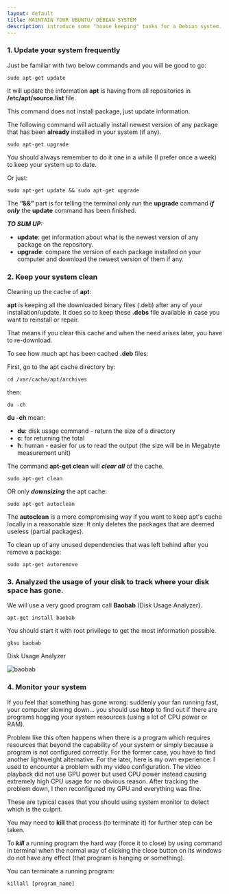 ```yaml
---
layout: default
title: MAINTAIN YOUR UBUNTU/ DEBIAN SYSTEM
description: introduce some "house keeping" tasks for a Debian system.
---
```


### 1. Update your system frequently

Just be familiar with two below commands and you will be good to go:
```
sudo apt-get update
```
It will update the information **apt** is having from all repositories in **/etc/apt/source.list** file.

This command does not install package, just update information.

The following command will actually install newest version of any package that has been **already** installed in your system (if any).
```
sudo apt-get upgrade
```
You should always remember to do it one in a while (I prefer once a week) to keep your system up to date.

Or just:
```
sudo apt-get update && sudo apt-get upgrade
```
The **“&&”** part is for telling the terminal only run the **upgrade** command ***if only*** the **update** command has been finished.

_**_TO SUM UP:_**_

  *  **update**: get information about what is the newest version of any package on the repository.
  *  **upgrade**: compare the version of each package installed on your computer and download the newest version of them if any.

### 2. Keep your system clean

Cleaning up the cache of **apt**:

**apt** is keeping all the downloaded binary files (.deb) after any of your installation/update. It does so to keep these **.debs** file available in case you want to reinstall or repair.

That means if you clear this cache and when the need arises later, you have to re-download.

To see how much apt has been cached **.deb** files:

First, go to the apt cache directory by:
```
cd /var/cache/apt/archives
```
then:
```
du -ch
```
**du -ch** mean:

 * **du**: disk usage command - return the size of a directory
 * **c**: for returning the total
 * **h**: human - easier for us to read the output (the size will be in Megabyte measurement unit)

The command **apt-get clean** will ***clear all*** of the cache.
```
sudo apt-get clean
```

OR only ***downsizing*** the apt cache:
```
sudo apt-get autoclean
```

The **autoclean** is a more compromising way if you want to keep apt's cache locally in a reasonable size. It only deletes the packages that are deemed useless (partial packages).

To clean up of any unused dependencies that was left behind after you remove a package:
```
sudo apt-get autoremove
```

### 3. Analyzed the usage of your disk to track where your disk space has gone.

We will use a very good program call **Baobab** (Disk Usage Analyzer).
```
apt-get install baobab
```
You should start it with root privilege to get the most information possible.
```
gksu baobab
```
Disk Usage Analyzer

![baobab]({{site.baseurl}}/images/Disk-Usage-Analyzer.jpg)

### 4. Monitor your system

If you feel that something has gone wrong: suddenly your fan running fast, your computer slowing down… you should use **htop** to find out if there are programs hogging your system resources (using a lot of CPU power or RAM).

Problem like this often happens when there is a program which requires resources that beyond the capability of your system or simply because a program is not configured correctly. For the former case, you have to find another lightweight alternative. For the later, here is my own experience: I used to encounter a problem with my video configuration. The video playback did not use GPU power but used CPU power instead causing extremely high CPU usage for no obvious reason. After tracking the problem down, I then reconfigured my GPU and everything was fine.

These are typical cases that you should using system monitor to detect which is the culprit.

You may need to **kill** that process (to terminate it) for further step can be taken.

To ***kill*** a running program the hard way (force it to close) by using command in terminal when the normal way of clicking the close button on its windows do not have any effect (that program is hanging or something).

You can terminate a running program:
```
killall [program_name]
```

